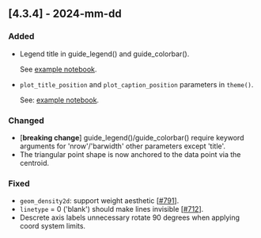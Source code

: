 ## [4.3.4] - 2024-mm-dd

### Added
- Legend title in guide_legend() and guide_colorbar().

  See [example notebook](https://nbviewer.org/github/JetBrains/lets-plot/blob/master/docs/f-24e/legend_title.ipynb).

- `plot_title_position` and `plot_caption_position` parameters in `theme()`.

  See: [example notebook](https://nbviewer.org/github/JetBrains/lets-plot/blob/master/docs/f-24e/theme_plot_title_position.ipynb).



### Changed
- [**breaking change**] guide_legend()/guide_colorbar() require keyword arguments for 'nrow'/'barwidth' other parameters except 'title'.
- The triangular point shape is now anchored to the data point via the centroid.
 
### Fixed
- `geom_density2d`: support weight aesthetic [[#791](https://github.com/JetBrains/lets-plot/issues/791)].
- `linetype` = 0 ('blank') should make lines invisible [[#712](https://github.com/JetBrains/lets-plot/issues/712)].
- Descrete axis labels unnecessary rotate 90 degrees when applying coord system limits.